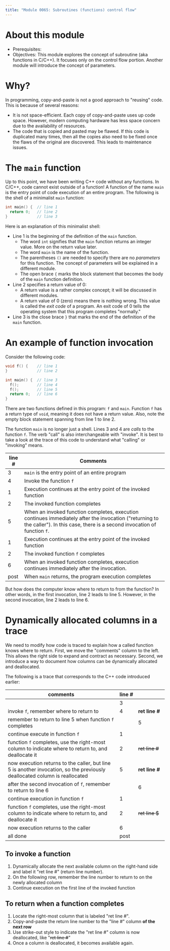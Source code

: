 ```yaml
---
title: "Module 0065: Subroutines (functions) control flow"
---
```


# About this module

-   Prerequisites:
-   Objectives: This module explores the concept of subroutine (aka functions in C/C++). It
    focuses only on the control flow portion. Another module will
    introduce the concept of parameters.

# Why?

In programming, copy-and-paste is not a good approach to "reusing" code. This is because of several reasons:

* It is not space-efficient. Each copy of copy-and-paste uses up code space. However, modern computing hardware has less space concern due to the availability of resources.
* The code that is copied and pasted may be flawed. If this code is duplicated many times, then all the copies also need to be fixed once the flaws of the original are discovered. This leads to maintenance issues.

# The `main` function

Up to this point, we have been writing C++ code without any functions. In C/C++, code cannot exist outside of a function! A function of the name `main` is the entry point of code execution of an entire program. The following is the shell of a minimalist `main` function:

```c
int main() {  // line 1
  return 0;   // line 2
}             // line 3
```

Here is an explanation of this minimalist shell:

* Line 1 is the beginning of the definition of the `main` function.
  * The word `int` signifies that the `main` function returns an integer value. More on the return value later.
  * The word `main` is the name of the function.
  * The parentheses `()` are needed to specify there are no *parameters* for this function. The concept of parameters will be explained in a different module.
  * The open brace `{` marks the block statement that becomes the body of the `main` function definition.
* Line 2 specifies a return value of 0:
  * A return value is a rather complex concept; it will be discussed in different modules.
  * A return value of 0 (zero) means there is nothing wrong. This value is called the *exit code* of a program. An exit code of 0 tells the operating system that this program completes "normally."
* Line 3 is the close brace `}` that marks the end of the definition of the `main` function.

# An example of function invocation

Consider the following code:

```c
void f() {    // line 1
}             // line 2

int main() {  // line 3
  f();        // line 4
  f();        // line 5
  return 0;   // line 6
}
```

There are two functions defined in this program: `f` and `main`. Function `f` has a return type of `void`, meaning it does not have a return value. Also, note the empty block statement spanning from line 1 to line 2. 

The function `main` is no longer just a shell. Lines 3 and 4 are *calls* to the function `f`. The verb "call" is also interchangeable with "invoke". It is best to take a look at the trace of this code to understand what "calling" or "invoking" means.

|line #|Comments|
|-|-|
|3|`main` is the entry point of an entire program|
|4|Invoke the function `f`|
|1|Execution continues at the entry point of the invoked function|
|2|The invoked function completes|
|5|When an invoked function completes, execution continues immediately after the invocation ("returning to the caller"). In this case, there is a second invocation of function `f`.|
|1|Execution continues at the entry point of the invoked function|
|2|The invoked function `f` completes|
|6|When an invoked function completes, execution continues immediately after the invocation.|
|post|When `main` returns, the program execution completes|

But how does the computer know where to return to from the function? In other words, in the first invocation, line 2 leads to line 5. However, in the second invocation, line 2 leads to line 6.

# Dynamically allocated columns in a trace

We need to modify how code is traced to explain how a called function knows where to return. First, we move the "comments" column to the left. This allows the right side to expand and contract as necessary. Second, we introduce a way to document how columns can be dynamically allocated and deallocated.

The following is a trace that corresponds to the C++ code introduced earlier:

|comments             |line&nbsp;#|<span style="color: transparent;">ret_line_#</span>|
| ------------------- | ----- | --------------- |
| |3| |
|invoke `f`, remember where to return to|4|**ret line #**|
|remember to return to line 5 when function `f` completes| |5|
|continue execute in function `f`|1| |
|function `f` completes, use the right-most column to indicate where to return to, and deallocate it|2|~~ret line #~~|
|now execution returns to the caller, but line 5 is another invocation, so the previously deallocated column is reallocated|5|**ret line #**|
|after the second invocation of `f`, remember to return to line 6| |6|
|continue execution in function `f`|1| |
|function `f` completes, use the right-most column to indicate where to return to, and deallocate it|2|~~ret line $~~|
|now execution returns to the caller|6| |
|all done|post| |

## To invoke a function

1. Dynamically allocate the next available column on the right-hand side and label it "ret line #" (return line number).
2. On the following row, remember the line number to return to on the newly allocated column
3. Continue execution on the first line of the invoked function

## To return when a function completes

1. Locate the right-most column that is labeled "ret line #".
2. Copy-and-paste the return line number to the "line #" column **of the next row**
3. Use strike-out style to indicate the "ret line #" column is now deallocated, like "~~ret line #~~"
4. Once a column is deallocated, it becomes available again.





